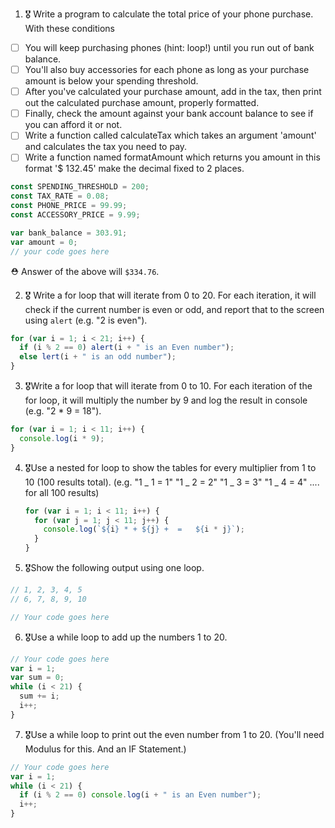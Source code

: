 1. 🎖 Write a program to calculate the total price of your phone purchase. With these conditions

- [ ] You will keep purchasing phones (hint: loop!) until you run out of bank balance.
- [ ] You'll also buy accessories for each phone as long as your purchase amount is below your spending threshold.
- [ ] After you've calculated your purchase amount, add in the tax, then print out the calculated purchase amount, properly formatted.
- [ ] Finally, check the amount against your bank account balance to see if you can afford it or not.
- [ ] Write a function called calculateTax which takes an argument 'amount' and calculates the tax you need to pay.
- [ ] Write a function named formatAmount which returns you amount in this format '\$ 132.45' make the decimal fixed to 2 places.

```js
const SPENDING_THRESHOLD = 200;
const TAX_RATE = 0.08;
const PHONE_PRICE = 99.99;
const ACCESSORY_PRICE = 9.99;

var bank_balance = 303.91;
var amount = 0;
// your code goes here
```

⛑ Answer of the above will `$334.76`.

2. 🎖 Write a for loop that will iterate from 0 to 20. For each iteration, it will check if the current number is even or odd, and report that to the screen using `alert` (e.g. "2 is even").

```js
for (var i = 1; i < 21; i++) {
  if (i % 2 == 0) alert(i + " is an Even number");
  else lert(i + " is an odd number");
}
```

3. 🎖Write a for loop that will iterate from 0 to 10. For each iteration of the for loop, it will multiply the number by 9 and log the result in console (e.g. "2 \* 9 = 18").

```js
for (var i = 1; i < 11; i++) {
  console.log(i * 9);
}
```

4. 🎖Use a nested for loop to show the tables for every multiplier from 1 to 10 (100 results total).
   (e.g.
   "1 _ 1 = 1"
   "1 _ 2 = 2"
   "1 _ 3 = 3"
   "1 _ 4 = 4"
   .... for all 100 results)

   ```js
   for (var i = 1; i < 11; i++) {
     for (var j = 1; j < 11; j++) {
       console.log(`${i} * + ${j} +  =   ${i * j}`);
     }
   }
   ```

5. 🎖Show the following output using one loop.

```js
// 1, 2, 3, 4, 5
// 6, 7, 8, 9, 10

// Your code goes here
```

6. 🎖Use a while loop to add up the numbers 1 to 20.

```js
// Your code goes here
var i = 1;
var sum = 0;
while (i < 21) {
  sum += i;
  i++;
}
```

7. 🎖Use a while loop to print out the even number from 1 to 20. (You'll need Modulus for this. And an IF Statement.)

```js
// Your code goes here
var i = 1;
while (i < 21) {
  if (i % 2 == 0) console.log(i + " is an Even number");
  i++;
}
```
